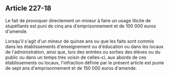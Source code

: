 Article 227-18
----
Le fait de provoquer directement un mineur à faire un usage illicite de
stupéfiants est puni de cinq ans d'emprisonnement et de 100 000 euros d'amende.

Lorsqu'il s'agit d'un mineur de quinze ans ou que les faits sont commis dans les
établissements d'enseignement ou d'éducation ou dans les locaux de
l'administration, ainsi que, lors des entrées ou sorties des élèves ou du public
ou dans un temps très voisin de celles-ci, aux abords de ces établissements ou
locaux, l'infraction définie par le présent article est punie de sept ans
d'emprisonnement et de 150 000 euros d'amende.
